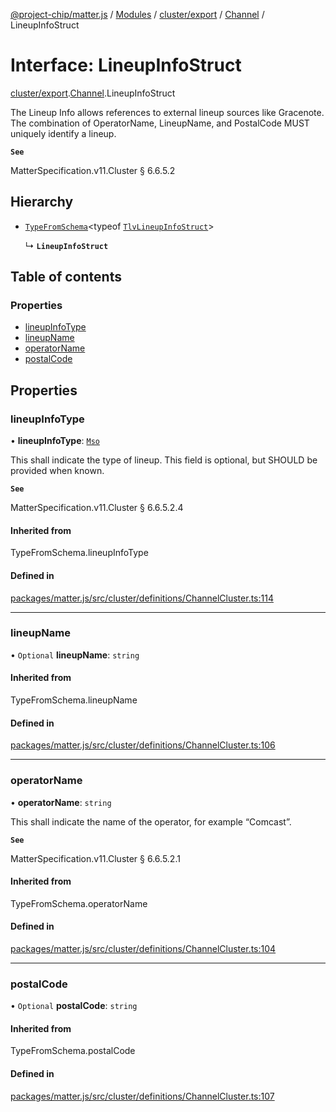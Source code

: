 [@project-chip/matter.js](../README.md) / [Modules](../modules.md) / [cluster/export](../modules/cluster_export.md) / [Channel](../modules/cluster_export.Channel.md) / LineupInfoStruct

# Interface: LineupInfoStruct

[cluster/export](../modules/cluster_export.md).[Channel](../modules/cluster_export.Channel.md).LineupInfoStruct

The Lineup Info allows references to external lineup sources like Gracenote. The combination of OperatorName,
LineupName, and PostalCode MUST uniquely identify a lineup.

**`See`**

MatterSpecification.v11.Cluster § 6.6.5.2

## Hierarchy

- [`TypeFromSchema`](../modules/tlv_export.md#typefromschema)\<typeof [`TlvLineupInfoStruct`](../modules/cluster_export.Channel.md#tlvlineupinfostruct)\>

  ↳ **`LineupInfoStruct`**

## Table of contents

### Properties

- [lineupInfoType](cluster_export.Channel.LineupInfoStruct.md#lineupinfotype)
- [lineupName](cluster_export.Channel.LineupInfoStruct.md#lineupname)
- [operatorName](cluster_export.Channel.LineupInfoStruct.md#operatorname)
- [postalCode](cluster_export.Channel.LineupInfoStruct.md#postalcode)

## Properties

### lineupInfoType

• **lineupInfoType**: [`Mso`](../enums/cluster_export.Channel.LineupInfoType.md#mso)

This shall indicate the type of lineup. This field is optional, but SHOULD be provided when known.

**`See`**

MatterSpecification.v11.Cluster § 6.6.5.2.4

#### Inherited from

TypeFromSchema.lineupInfoType

#### Defined in

[packages/matter.js/src/cluster/definitions/ChannelCluster.ts:114](https://github.com/project-chip/matter.js/blob/c0d55745d5279e16fdfaa7d2c564daa31e19c627/packages/matter.js/src/cluster/definitions/ChannelCluster.ts#L114)

___

### lineupName

• `Optional` **lineupName**: `string`

#### Inherited from

TypeFromSchema.lineupName

#### Defined in

[packages/matter.js/src/cluster/definitions/ChannelCluster.ts:106](https://github.com/project-chip/matter.js/blob/c0d55745d5279e16fdfaa7d2c564daa31e19c627/packages/matter.js/src/cluster/definitions/ChannelCluster.ts#L106)

___

### operatorName

• **operatorName**: `string`

This shall indicate the name of the operator, for example “Comcast”.

**`See`**

MatterSpecification.v11.Cluster § 6.6.5.2.1

#### Inherited from

TypeFromSchema.operatorName

#### Defined in

[packages/matter.js/src/cluster/definitions/ChannelCluster.ts:104](https://github.com/project-chip/matter.js/blob/c0d55745d5279e16fdfaa7d2c564daa31e19c627/packages/matter.js/src/cluster/definitions/ChannelCluster.ts#L104)

___

### postalCode

• `Optional` **postalCode**: `string`

#### Inherited from

TypeFromSchema.postalCode

#### Defined in

[packages/matter.js/src/cluster/definitions/ChannelCluster.ts:107](https://github.com/project-chip/matter.js/blob/c0d55745d5279e16fdfaa7d2c564daa31e19c627/packages/matter.js/src/cluster/definitions/ChannelCluster.ts#L107)
